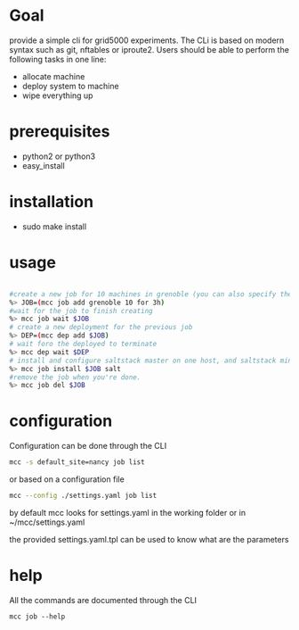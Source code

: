 # Goal

provide a simple cli for grid5000 experiments. The CLi is based on modern syntax such as git, nftables or iproute2.
Users should be able to perform the following tasks in one line:

- allocate machine
- deploy system to machine
- wipe everything up


# prerequisites

- python2 or python3
- easy_install

# installation

- sudo make install

# usage

```bash

#create a new job for 10 machines in grenoble (you can also specify the cluster)
%> JOB=(mcc job add grenoble 10 for 3h)
#wait for the job to finish creating
%> mcc job wait $JOB
# create a new deployment for the previous job
%> DEP=(mcc dep add $JOB)
# wait foro the deployed to terminate
%> mcc dep wait $DEP
# install and configure saltstack master on one host, and saltstack minion on the other hosts
%> mcc job install $JOB salt
#remove the job when you're done.
%> mcc job del $JOB

```

# configuration

Configuration can be done through the CLI

```bash
mcc -s default_site=nancy job list
```

or based on a configuration file 

```bash
mcc --config ./settings.yaml job list
```

by default mcc looks for settings.yaml in the working folder or in ~/mcc/settings.yaml

the provided settings.yaml.tpl can be used to know what are the parameters

# help

All the commands are documented through the CLI

```
mcc job --help
```
